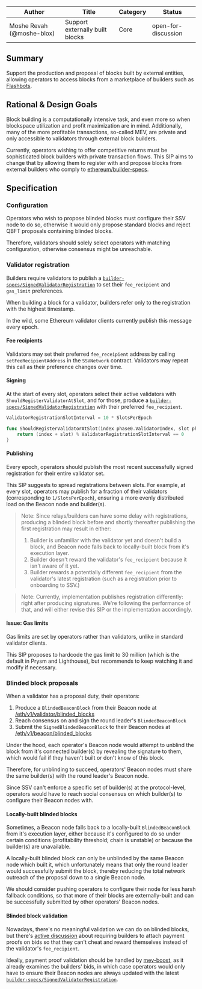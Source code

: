 | Author                    | Title                           | Category | Status              |
| ------------------------- | ------------------------------- | -------- | ------------------- |
| Moshe Revah (@moshe-blox) | Support externally built blocks | Core     | open-for-discussion |

## Summary

Support the production and proposal of blocks built by external entities, allowing operators to access blocks from a marketplace of builders such as [Flashbots](https://boost-relay.flashbots.net/).

## Rational & Design Goals

Block building is a computationally intensive task, and even more so when blockspace utilization and profit maximization are in mind. Additionally, many of the more profitable transactions, so-called MEV, are private and only accessible to validators through external block builders.

Currently, operators wishing to offer competitive returns must be sophisticated block builders with private transaction flows. This SIP aims to change that by allowing them to register with and propose blocks from external builders who comply to [ethereum/builder-specs](https://github.com/ethereum/builder-specs).

## Specification

### Configuration

Operators who wish to propose blinded blocks must configure their SSV node to do so, otherwise it would only propose standard blocks and reject QBFT proposals containing blinded blocks.

Therefore, validators should solely select operators with matching configuration, otherwise consensus might be unreachable.

### Validator registration

Builders require validators to publish a [`builder-specs/SignedValidatorRegistration`](https://ethereum.github.io/builder-specs/#model-SignedValidatorRegistration) to set their `fee_recipient` and `gas_limit` preferences.

When building a block for a validator, builders refer only to the registration with the highest timestamp.

In the wild, some Ethereum validator clients currently publish this message every epoch.

#### Fee recipients

Validators may set their preferred `fee_receipient` address by calling `setFeeRecipientAddress` in the `SSVNetwork` contract. Validators may repeat this call as their preference changes over time.

#### Signing

At the start of every slot, operators select their active validators with `ShouldRegisterValidatorAtSlot`, and for those, produce a [`builder-specs/SignedValidatorRegistration`](https://ethereum.github.io/builder-specs/#model-SignedValidatorRegistration) with their preferred `fee_recipient`.

```go
ValidatorRegistrationSlotInterval = 10 * SlotsPerEpoch

func ShouldRegisterValidatorAtSlot(index phase0.ValidatorIndex, slot phase0.Slot) bool {
    return (index + slot) % ValidatorRegistrationSlotInterval == 0
}
```

#### Publishing

Every epoch, operators should publish the most recent successfully signed registration for their entire validator set.

This SIP suggests to spread registrations between slots. For example, at every slot, operators may publish for a fraction of their validators (corresponding to `1/SlotsPerEpoch`), ensuring a more evenly distributed load on the Beacon node and builder(s).

> Note: Since relays/builders can have some delay with registrations, producing a blinded block before and shortly thereafter publishing the first registration may result in either:
>
> 1. Builder is unfamiliar with the validator yet and doesn't build a block, and Beacon node falls back to locally-built block from it's execution layer.
> 2. Builder doesn't reward the validator's `fee_recipient` because it isn't aware of it yet.
> 3. Builder rewards a potentially different `fee_recipient` from the validator's latest registration (such as a registration prior to onboarding to SSV.)

> Note: Currently, implementation publishes registration differently: right after producing signatures. We're following the performance of that, and will either revise this SIP or the implementation accordingly.

#### Issue: Gas limits

Gas limits are set by operators rather than validators, unlike in standard validator clients.

This SIP proposes to hardcode the gas limit to 30 million (which is the default in Prysm and Lighthouse), but recommends to keep watching it and modify if necessary.

### Blinded block proposals

When a validator has a proposal duty, their operators:

1. Produce a `BlindedBeaconBlock` from their Beacon node at [/eth/v1/validator/blinded_blocks](https://ethereum.github.io/beacon-APIs/#/Validator/produceBlindedBlock)
2. Reach consensus on and sign the round leader's `BlindedBeaconBlock`
3. Submit the `SignedBlindedBeaconBlock` to their Beacon nodes at [/eth/v1/beacon/blinded_blocks](https://ethereum.github.io/beacon-APIs/#/Beacon/publishBlindedBlock)

Under the hood, each operator's Beacon node would attempt to unblind the block from it's connected builder(s) by revealing the signature to them, which would fail if they haven't built or don't know of this block.

Therefore, for unblinding to succeed, operators' Beacon nodes must share the same builder(s) with the round leader's Beacon node.

Since SSV can't enforce a specific set of builder(s) at the protocol-level, operators would have to reach social consensus on which builder(s) to configure their Beacon nodes with.

#### Locally-built blinded blocks

Sometimes, a Beacon node falls back to a locally-built `BlindedBeaconBlock` from it's execution layer, either because it's configured to do so under certain conditions (profitability threshold; chain is unstable) or because the builder(s) are unavailable.

A locally-built blinded block can only be unblinded by the same Beacon node which built it, which unfortunately means that only the round leader would successfully submit the block, thereby reducing the total network outreach of the proposal down to a single Beacon node.

We should consider pushing operators to configure their node for less harsh fallback conditions, so that more of their blocks are externally-built and can be successfully submitted by other operators' Beacon nodes.

#### Blinded block validation

Nowadays, there's no meaningful validation we can do on blinded blocks, but there's [active discussion](https://github.com/flashbots/mev-boost/issues/99) about requiring builders to attach payment proofs on bids so that they can't cheat and reward themselves instead of the validator's `fee_recipient`.

Ideally, payment proof validation should be handled by [mev-boost](https://github.com/flashbots/mev-boost), as it already examines the builders' bids, in which case operators would only have to ensure their Beacon nodes are always updated with the latest [`builder-specs/SignedValidatorRegistration`](https://ethereum.github.io/builder-specs/#model-SignedValidatorRegistration).
